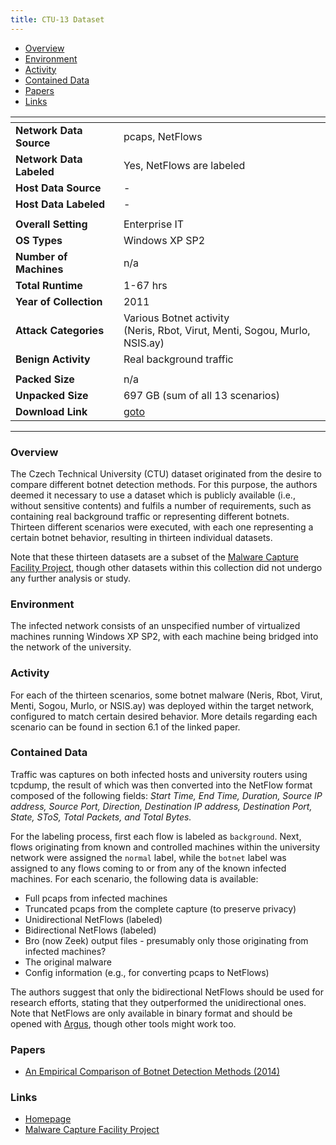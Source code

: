 ```yaml
---
title: CTU-13 Dataset
---
```


- [Overview](#overview)
- [Environment](#environment)
- [Activity](#activity)
- [Contained Data](#contained-data)
- [Papers](#papers)
- [Links](#links)

| <!-- -->                 | <!-- -->                                                                       |
|--------------------------|--------------------------------------------------------------------------------|
| **Network Data Source**  | pcaps, NetFlows                                                                |
| **Network Data Labeled** | Yes, NetFlows are labeled                                                      |
| **Host Data Source**     | -                                                                              |
| **Host Data Labeled**    | -                                                                              |
|                          |                                                                                |
| **Overall Setting**      | Enterprise IT                                                                  |
| **OS Types**             | Windows XP SP2                                                                 |
| **Number of Machines**   | n/a                                                                            |
| **Total Runtime**        | 1-67 hrs                                                                       |
| **Year of Collection**   | 2011                                                                           |
| **Attack Categories**    | Various Botnet activity<br/>(Neris, Rbot, Virut, Menti, Sogou, Murlo, NSIS.ay) |
| **Benign Activity**      | Real background traffic                                                        |
|                          |                                                                                |
| **Packed Size**          | n/a                                                                            |
| **Unpacked Size**        | 697 GB (sum of all 13 scenarios)                                               |
| **Download Link**        | [goto](https://www.stratosphereips.org/datasets-ctu13)                         |

***

### Overview

The Czech Technical University (CTU) dataset originated from the desire to compare different botnet detection methods.
For this purpose, the authors deemed it necessary to use a dataset which is publicly available (i.e., without sensitive
contents) and fulfils a number of requirements, such as containing real background traffic or representing different
botnets.
Thirteen different scenarios were executed, with each one representing a certain botnet behavior, resulting in thirteen
individual datasets.

Note that these thirteen datasets are a subset of the [Malware Capture Facility Project](https://mcfp.weebly.com/), though other datasets within this collection did not undergo any further analysis or study.

### Environment

The infected network consists of an unspecified number of virtualized machines running Windows XP SP2, with each machine
being bridged into the network of the university.

### Activity

For each of the thirteen scenarios, some botnet malware (Neris, Rbot, Virut, Menti, Sogou, Murlo, or NSIS.ay) was
deployed within the target network, configured to match certain desired behavior. More details regarding each scenario
can be found in section 6.1 of the linked paper.

### Contained Data

Traffic was captures on both infected hosts and university routers using tcpdump, the result of which was then converted
into the NetFlow format composed of the following fields:
_Start Time, End Time, Duration, Source IP address, Source Port, Direction, Destination IP address, Destination Port,
State, SToS, Total Packets, and Total Bytes._

For the labeling process, first each flow is labeled as `background`.
Next, flows originating from known and controlled machines within the university network were assigned the `normal`
label, while the `botnet` label was assigned to any flows coming to or from any of the known infected machines.
For each scenario, the following data is available:

- Full pcaps from infected machines
- Truncated pcaps from the complete capture (to preserve privacy)
- Unidirectional NetFlows (labeled)
- Bidirectional NetFlows (labeled)
- Bro (now Zeek) output files - presumably only those originating from infected machines?
- The original malware
- Config information (e.g., for converting pcaps to NetFlows)

The authors suggest that only the bidirectional NetFlows should be used for research efforts, stating that they
outperformed the unidirectional ones.
Note that NetFlows are only available in binary format and should be opened
with [Argus](https://openargus.org/using-argus), though other tools might work too.

### Papers

- [An Empirical Comparison of Botnet Detection Methods (2014)](https://doi.org/10.1016/j.cose.2014.05.011)

### Links

- [Homepage](https://www.stratosphereips.org/datasets-ctu13)
- [Malware Capture Facility Project](https://mcfp.weebly.com/)